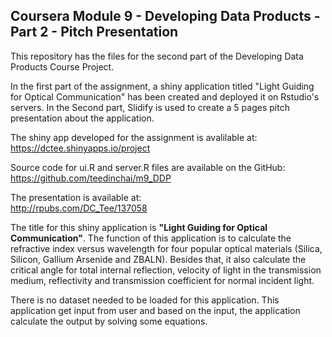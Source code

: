 ## Coursera Module 9 - Developing Data Products -  Part 2 - Pitch Presentation
This repository has the files for the second part of the Developing Data Products Course Project. 

In the first part of the assignment, a shiny application titled "Light Guiding for Optical Communication" has been created and deployed it on Rstudio's servers. In the Second part, Slidify is used to create a 5 pages pitch presentation about the application.

The shiny app developed for the assignment is avalilable at:
<https://dctee.shinyapps.io/project>

Source code for ui.R and server.R files are available on the GitHub:  
<https://github.com/teedinchai/m9_DDP>

The presentation is available at:  
<http://rpubs.com/DC_Tee/137058>

The title for this shiny application is **"Light Guiding for Optical Communication"**. The function of this application is to calculate the refractive index versus wavelength for four popular optical materials (Silica, Silicon, Gallium Arsenide and ZBALN). Besides that, it also calculate the critical angle for total internal reflection, velocity of light in the transmission medium, reflectivity and transmission coefficient for normal incident light.  

There is no dataset needed to be loaded for this application. This application get input from user and based on the input, the application calculate the output by solving some equations.  

